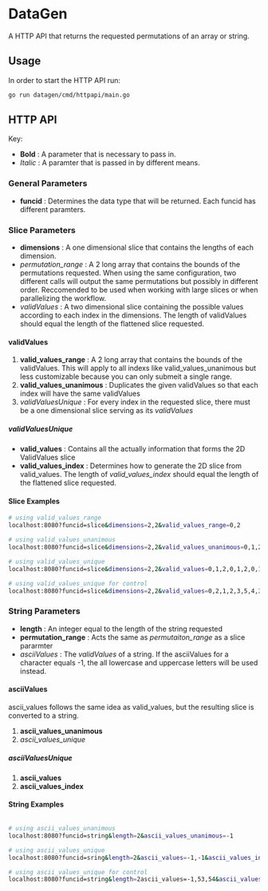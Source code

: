 # DataGen

A HTTP API that returns the requested permutations of an array or string.

## Usage

In order to start the HTTP API run:

``` Bash
go run datagen/cmd/httpapi/main.go
```

## HTTP API

Key:

- **Bold** : A parameter that is necessary to pass in.
- *Italic* : A paramter that is passed in by different means.

### General Parameters

- **funcid** : Determines the data type that will be returned. Each funcid has different paramters.

### Slice Parameters

- **dimensions** : A one dimensional slice that contains the lengths of each dimension.
- *permutation_range* : A 2 long array that contains the bounds of the permutations requested. When using the same configuration, two different calls will output the same permutations but possibly in different order. Reccomended to be used when working with large slices or when parallelizing the workflow.
- *validValues* : A two dimensional slice containing the possible values according to each index in the dimensions. The length of validValues should equal the length of the flattened slice requested.

#### validValues

1. **valid_values_range** : A 2 long array that contains the bounds of the validValues. This will apply to all indexs like valid_values_unanimous but less customizable because you can only submeit a single range.
2. **valid_values_unanimous** : Duplicates the given validValues so that each index will have the same validValues
3. *validValuesUnique* : For every index in the requested slice, there must be a one dimensional slice serving as its *validValues*

##### validValuesUnique

- **valid_values** : Contains all the actually information that forms the 2D ValidValues slice
- **valid_values_index** : Determines how to generate the 2D slice from valid_values. The length of *valid_values_index* should equal the length of the flattened slice requested.

#### Slice Examples

``` Bash
# using valid_values_range
localhost:8080?funcid=slice&dimensions=2,2&valid_values_range=0,2

# using valid_values_unanimous
localhost:8080?funcid=slice&dimensions=2,2&valid_values_unanimous=0,1,2

# using valid_values_unique
localhost:8080?funcid=slice&dimensions=2,2&valid_values=0,1,2,0,1,2,0,1,2,0,1,2&valid_values_index=3,3,3,3

# using valid_values_unique for control
localhost:8080?funcid=slice&dimensions=2,2&valid_values=0,2,1,2,3,5,4,3,2,0&valid_values_index=1,2,3,4
```

### String Parameters

- **length** : An integer equal to the length of the string requested
- **permutation_range** : Acts the same as *permutaiton_range* as a slice pararmter
- *asciiValues* : The *validValues* of a string. If the asciiValues for a character equals -1, the all lowercase and uppercase letters will be used instead.

#### asciiValues

ascii_values follows the same idea as valid_values, but the resulting slice is converted to a string.

1. **ascii_values_unanimous**
2. *ascii_values_unique*

##### asciiValuesUnique

1. **ascii_values**
2. **ascii_values_index**

#### String Examples

``` Bash

# using ascii_values_unanimous
localhost:8080?funcid=string&length=2&ascii_values_unanimous=-1

# using ascii_values_unique
localhost:8080?funcid=sring&length=2&ascii_values=-1,-1&ascii_values_index=1,1

# using ascii_values_unique for control
localhost:8080?funcid=string&length=2ascii_values=-1,53,54&ascii_values_index=1,2
```
